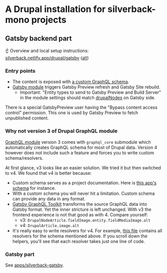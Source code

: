# A Drupal installation for silverback-mono projects

## Gatsby backend part

☝️ Overview and local setup instructions:
[silverback.netlify.app/drupal/gatsby](https://silverback.netlify.app/drupal/gatsby)
([alt](../silverback-website/docs/drupal/gatsby.mdx))

### Entry points

- The content is exposed with
  [a custom GraphQL schema](./web/modules/custom/silverback_gatsby_test).
- [Gatsby module](https://www.drupal.org/project/gatsby) triggers Gatsby Preview
  refresh and Gatsby Site rebuild.
  - Important: "Entity types to send to Gatsby Preview and Build Server" in the
    module settings should match
    [drupalNodes](../silverback-gatsby/src/gatsby-node-helpers/drupal-nodes.ts)
    on Gatsby side.

There is a special GatsbyPreview user having the "Bypass content access control"
permission. This one is used by Gatsby Preview to fetch unpublished content.

### Why not version 3 of Drupal GraphQL module

[GraphQL module](https://www.drupal.org/project/graphql) version 3 comes with
`graphql_core` submodule which automatically creates GraphQL schema for most of
Drupal data. Version 4 however does not include such a feature and forces you to
write custom schema/resolvers.

At first glance, v3 looks like an easier solution. We tried it but then switched
to v4. We found that v4 is better because:

- Custom schema serves as a project documentation. Here is
  [this app's schema](./web/modules/custom/silverback_gatsby_test/graphql/silverback_gatsby_test.graphqls)
  for instance.
- With a custom schema you will never hit a limitation. Custom schema can
  provide any data in any format.
- [Gatsby GraphQL Toolkit](https://github.com/gatsbyjs/gatsby-graphql-toolkit)
  transforms the source GraphQL data into Gatsby format. Yet the inner stricture
  is left unchanged. With v3 the frontend experience is not that good as with 4.
  Compare yourself:
  - v3: `DrupalNodeArticle.fieldImage.entity.fieldMediaImage.alt`
  - v4: `DrupalArticle.image.alt`
- It's really easy to write resolvers for v4. For example,
  [this file](./web/modules/custom/silverback_gatsby_test/src/Plugin/GraphQL/Schema/SilverbackGatsbyTestSchema.php)
  contains all resolvers for the schema mentioned above. If you scroll down the
  helpers, you'll see that each resolver takes just one line of code.

### Gatsby part

See [apps/silverback-gatsby](../silverback-gatsby).
